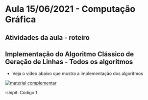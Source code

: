 # Aula 15/06/2021 - Computação Gráfica
## Atividades da aula - roteiro

## Implementação do Algoritmo Clássico de Geração de Linhas - Todos os algoritmos


- Veja o vídeo abaixo que mostra a implementação dos algoritmos
 
[![material complementar](https://github.com/marcoswagner-commits/projetos_cg/blob/0c0c8bd24a072a2cc511e78a6089101c524e4610/Capa_Videos_Youtube-aula4.png)](https://www.youtube.com/watch?v=C719hAhvCDw)


:shipit: Código 1
```

```
